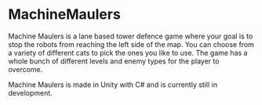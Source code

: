 # MachineMaulers
Machine Maulers is a lane based tower defence game where your goal is to stop the robots from reaching the left side of the map. You can choose from a variety of different cats to pick the ones you like to use. The game has a whole bunch of different levels and enemy types for the player to overcome.

Machine Maulers is made in Unity with C# and is currently still in development.

